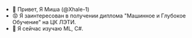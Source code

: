 - 👋 Привет, Я Миша (@Xhale-1)
- 😡 Я заинтересован в получении диплома "Машинное и Глубокое Обучение" на ЦК ЛЭТИ.
- 🌱 Я сейчас изучаю ML, C#.

<!---
Xhale-1/Xhale-1 is a ✨ special ✨ repository because its `README.md` (this file) appears on your GitHub profile.
You can click the Preview link to take a look at your changes.
--->
